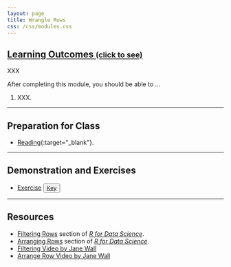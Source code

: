 ```yaml
---
layout: page
title: Wrangle Rows
css: /css/modules.css
---
```


<div class="panel-group-ILOs">
  <div class="panel panel-default">
    <div class="panel-heading">
      <h2 class="panel-title">
        <a data-toggle="collapse" href="#ILOs">Learning Outcomes <small>(click to see)</small></a>
      </h2>
    </div>
    <div id="ILOs" class="panel-collapse collapse">
      <div class="panel-body">
XXX
<p>After completing this module, you should be able to ...</p>

<ol>
  <li>XXX.</li>
</ol>
      </div>
    </div>
  </div>
</div>

----

## Preparation for Class

* [Reading](http://derekogle.com/BookWrangling/wrangle-rows.html){:target="_blank"}.

----

## Demonstration and Exercises

<ul>
  <li><a href="CE_1.html">Exercise</a> <button type="button" class="btn btn-light btn-sm btn-space"><a href="CE_1.R">Key</a></button></li>
</ul>

----

## Resources

* [Filtering Rows](https://r4ds.had.co.nz/transform.html#filter-rows-with-filter) section of [*R for Data Science*](https://r4ds.had.co.nz/index.html).
* [Arranging Rows](https://r4ds.had.co.nz/transform.html#arrange-rows-with-arrange) section of [*R for Data Science*](https://r4ds.had.co.nz/index.html).
* [Filtering Video by Jane Wall](https://youtu.be/c28qj2jtUeE)
* [Arrange Row Video by Jane Wall](https://youtu.be/onCx05OBVy4)
